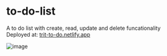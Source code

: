 # to-do-list
A to do list with create, read, update and delete funcationality  
Deployed at: [trit-to-do.netlify.app](https://trit-to-do.netlify.app/)

![image](https://user-images.githubusercontent.com/101207404/172018980-167f11e0-ab52-4a40-8a3e-af6822cb5d14.png)
